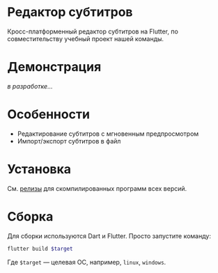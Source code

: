 # Редактор субтитров

Кросс-платформенный редактор субтитров на Flutter,
по совместительству учебный проект нашей команды.

# Демонстрация

*в разработке...*

# Особенности

-	Редактирование субтитров с мгновенным предпросмотром
-	Импорт/экспорт субтитров в файл <!-- Какой формат файла? -->

# Установка

См. [релизы](https://github.com/lch361/subtitle-editor/releases/) для скомпилированных
программ всех версий.

# Сборка

Для сборки используются Dart и Flutter.
Просто запустите команду:

```sh
flutter build $target
```

Где `$target` &mdash; целевая ОС, например, `linux`, `windows`.
